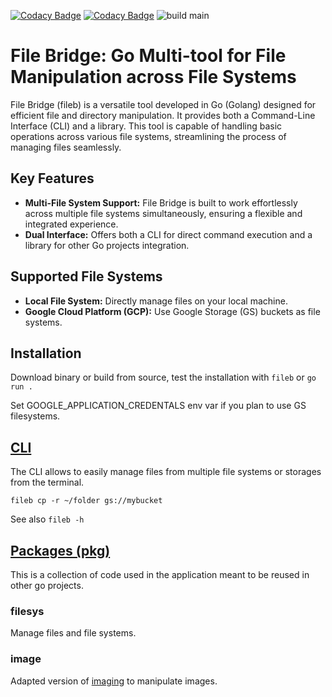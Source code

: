 [![Codacy Badge](https://app.codacy.com/project/badge/Grade/54e6788204d54ffeb627e2da1958c9cc)](https://app.codacy.com/gh/B87/file-bridge/dashboard?utm_source=gh&utm_medium=referral&utm_content=&utm_campaign=Badge_grade) [![Codacy Badge](https://app.codacy.com/project/badge/Coverage/54e6788204d54ffeb627e2da1958c9cc)](https://app.codacy.com/gh/B87/file-bridge/dashboard?utm_source=gh&utm_medium=referral&utm_content=&utm_campaign=Badge_coverage) ![build main](https://github.com/B87/file-bridge/actions/workflows/go.yml/badge.svg?branch=main)
# File Bridge: Go Multi-tool for File Manipulation across File Systems

File Bridge (fileb) is a versatile tool developed in Go (Golang) designed for efficient file and directory manipulation. It provides both a Command-Line Interface (CLI) and a library. 
This tool is capable of handling basic operations across various file systems, streamlining the process of managing files seamlessly.

## Key Features

- **Multi-File System Support:** File Bridge is built to work effortlessly across multiple file systems simultaneously, ensuring a flexible and integrated experience.
- **Dual Interface:** Offers both a CLI for direct command execution and a library for other Go projects integration.

## Supported File Systems

- **Local File System:** Directly manage files on your local machine.
- **Google Cloud Platform (GCP):** Use Google Storage (GS) buckets as file systems.


## Installation

Download binary or build from source, test the installation with `fileb` or `go run .`

Set GOOGLE_APPLICATION_CREDENTALS env var if you plan to use GS filesystems.

## [CLI](https://github.com/B87/file-bridge/wiki/CLI)

The CLI allows to easily manage files from multiple file systems or storages from the terminal.

`fileb cp -r ~/folder gs://mybucket`

See also `fileb -h`

## [Packages (pkg)](https://github.com/B87/file-bridge/wiki/Packages)

This is a collection of code used in the application meant to be reused in other go projects.

### filesys

Manage files and file systems.

### image

Adapted version of [imaging](https://github.com/disintegration/imaging) to manipulate images.
